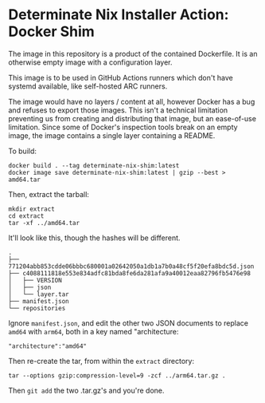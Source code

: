# Determinate Nix Installer Action: Docker Shim

The image in this repository is a product of the contained Dockerfile.
It is an otherwise empty image with a configuration layer.

This image is to be used in GitHub Actions runners which don't have systemd available, like self-hosted ARC runners.

The image would have no layers / content at all, however Docker has a bug and refuses to export those images.
This isn't a technical limitation preventing us from creating and distributing that image, but an ease-of-use limitation.
Since some of Docker's inspection tools break on an empty image, the image contains a single layer containing a README.

To build:

```shell
docker build . --tag determinate-nix-shim:latest
docker image save determinate-nix-shim:latest | gzip --best > amd64.tar
```

Then, extract the tarball:

```
mkdir extract
cd extract
tar -xf ../amd64.tar
```

It'll look like this, though the hashes will be different.

```
.
├── 771204abb853cdde06bbbc680001a02642050a1db1a7b0a48cf5f20efa8bdc5d.json
├── c4088111818e553e834adfc81bda8fe6da281afa9a40012eaa82796fb5476e98
│   ├── VERSION
│   ├── json
│   └── layer.tar
├── manifest.json
└── repositories
```

Ignore `manifest.json`, and edit the other two JSON documents to replace `amd64` with `arm64`, both in a key named "architecture:

```
"architecture":"amd64"
```

Then re-create the tar, from within the `extract` directory:

```
tar --options gzip:compression-level=9 -zcf ../arm64.tar.gz .
```

Then `git add` the two .tar.gz's and you're done.
